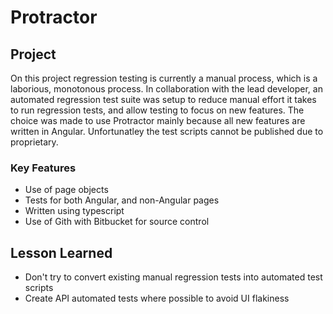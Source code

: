 # Protractor

## Project
On this project regression testing is currently a manual process, which is a laborious, monotonous process. In collaboration with the lead developer, an automated regression test suite was setup to reduce manual effort it takes to run regression tests, and allow testing to focus on new features. The choice was made to use Protractor mainly because all new features are written in Angular. Unfortunatley the test scripts cannot be published due to proprietary.

### Key Features
* Use of page objects
* Tests for both Angular, and non-Angular pages
* Written using typescript
* Use of Gith with Bitbucket for source control

## Lesson Learned
* Don't try to convert existing manual regression tests into automated test scripts
* Create API automated tests where possible to avoid UI flakiness
